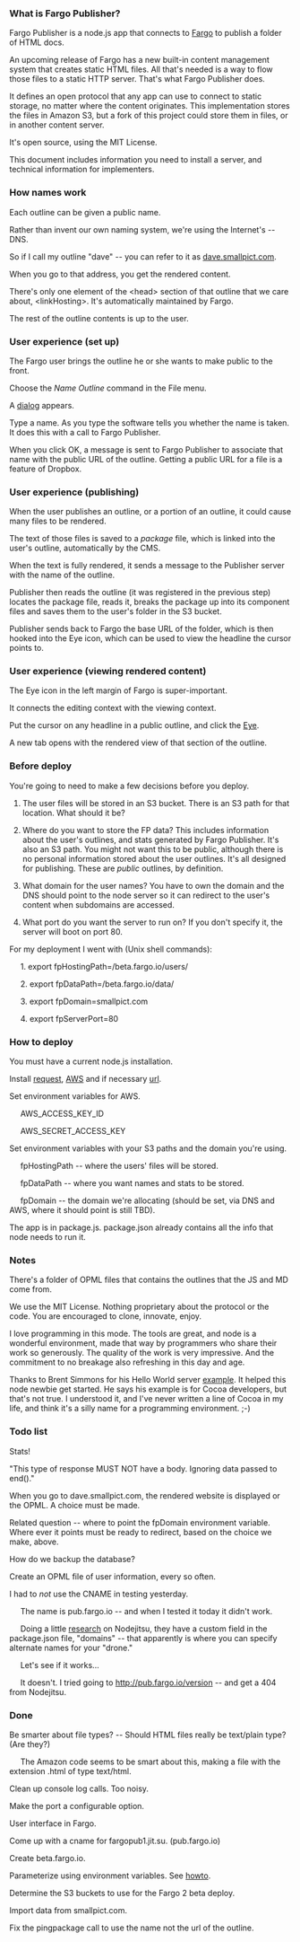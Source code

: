 ### What is Fargo Publisher? 

Fargo Publisher is a node.js app that connects to <a href="http://fargo.io/">Fargo</a> to publish a folder of HTML docs.

An upcoming release of Fargo has a new built-in content management system that creates static HTML files. All that's needed is a way to flow those files to a static HTTP server. That's what Fargo Publisher does. 

It defines an open protocol that any app can use to connect to static storage, no matter where the content originates. This implementation stores the files in Amazon S3, but a fork of this project could store them in files, or in another content server. 

It's open source, using the MIT License. 

This document includes information you need to install a server, and technical information for implementers.



### How names work

Each outline can be given a public name.

Rather than invent our own naming system, we're using the Internet's -- DNS.

So if I call my outline "dave" -- you can refer to it as <a href="http://dave.smallpict.com/">dave.smallpict.com</a>.

When you go to that address, you get the rendered content. 

There's only one element of the &lt;head> section of that outline that we care about, &lt;linkHosting>. It's automatically maintained by Fargo. 

The rest of the outline contents is  up to the user.



### User experience (set up)

The Fargo user brings the outline he or she wants to make public to the front.

Choose the <i>Name Outline</i> command in the File menu.

A <a href="http://static.scripting.com/larryKing/images/2013/05/14/choosePublicName.gif">dialog</a> appears.

Type a name. As you type the software tells you whether the name is taken. It does this with a call to Fargo Publisher.

When you click OK, a message is sent to Fargo Publisher to associate that name with the public URL of the outline. Getting a public URL for a file is a feature of Dropbox.



### User experience (publishing)

When the user publishes an outline, or a portion of an outline, it could cause many files to be rendered. 

The text of those files is saved to a <i>package</i> file, which is linked into the user's outline, automatically by the CMS.

When the text is fully rendered, it sends a message to the Publisher server with the name of the outline.

Publisher then reads the outline (it was registered in the previous step) locates the package file, reads it, breaks the package up into its component files and saves them to the user's folder in the S3 bucket. 

Publisher sends back to Fargo the base URL of the folder, which is then hooked into the Eye icon, which can be used to view the headline the cursor points to.



### User experience (viewing rendered content)

The Eye icon in the left margin of Fargo is super-important.

It connects the editing context with the viewing context.

Put the cursor on any headline in a public outline, and click the <a href="http://static.scripting.com/larryKing/images/2014/01/23/theAllImportantEye.gif">Eye</a>.

A new tab opens with the rendered view of that section of the outline.



### Before deploy

You're going to need to make a few decisions before you deploy. 

1. The user files will be stored in an S3 bucket. There is an S3 path for that location. What should it be?

2. Where do you want to store the FP data? This includes information about the user's outlines, and stats generated by Fargo Publisher. It's also an S3 path. You might not want this to be public, although there is no personal information stored about the user outlines. It's all designed for publishing. These are <i>public</i> outlines, by definition. 

3. What domain for the user names? You have to own the domain and the DNS should point to the node server so it can redirect to the user's content when subdomains are accessed.

4. What port do you want the server to run on? If you don't specify it, the server will boot on port 80.

For my deployment I went with (Unix shell commands):

&nbsp;&nbsp;&nbsp;&nbsp;&nbsp;1. export fpHostingPath=/beta.fargo.io/users/

&nbsp;&nbsp;&nbsp;&nbsp;&nbsp;2. export fpDataPath=/beta.fargo.io/data/

&nbsp;&nbsp;&nbsp;&nbsp;&nbsp;3. export fpDomain=smallpict.com

&nbsp;&nbsp;&nbsp;&nbsp;&nbsp;4. export fpServerPort=80





### How to deploy

You must have a current node.js installation.

Install <a href="https://github.com/mikeal/request">request</a>, <a href="http://aws.amazon.com/sdkfornodejs/">AWS</a> and if necessary <a href="http://nodejs.org/api/url.html">url</a>. 

Set environment variables for AWS.

&nbsp;&nbsp;&nbsp;&nbsp;&nbsp;AWS_ACCESS_KEY_ID

&nbsp;&nbsp;&nbsp;&nbsp;&nbsp;AWS_SECRET_ACCESS_KEY



Set environment variables with your S3 paths and the domain you're using.

&nbsp;&nbsp;&nbsp;&nbsp;&nbsp;fpHostingPath -- where the users' files will be stored.

&nbsp;&nbsp;&nbsp;&nbsp;&nbsp;fpDataPath -- where you want names and stats to be stored. 

&nbsp;&nbsp;&nbsp;&nbsp;&nbsp;fpDomain -- the domain we're allocating (should be set, via DNS and AWS, where it should point is still TBD).



The app is in package.js. package.json already contains all the info that node needs to run it.



### Notes

There's a folder of OPML files that contains the outlines that the JS and MD come from.

We use the MIT License. Nothing proprietary about the protocol or the code. You are encouraged to clone, innovate, enjoy.

I love programming in this mode. The tools are great, and node is a wonderful environment, made that way by programmers who share their work so generously. The quality of the work is very impressive. And the commitment to no breakage also refreshing in this day and age. 

Thanks to Brent Simmons for his Hello World server <a href="http://inessential.com/2013/12/09/getting_started_with_node_js_for_cocoa_">example</a>. It helped this node newbie get started. He says his example is for Cocoa developers, but that's not true. I understood it, and I've never written a line of Cocoa in my life, and think it's a silly name for a programming environment. ;-)



### Todo list

Stats!

"This type of response MUST NOT have a body. Ignoring data passed to end()."

When you go to dave.smallpict.com, the rendered website is displayed or the OPML. A choice must be made.

Related question -- where to point the fpDomain environment variable. Where ever it points must be ready to redirect, based on the choice we make, above.

How do we backup the database?

Create an OPML file of user information, every so often.

I had to <i>not</i> use the CNAME in testing yesterday. 

&nbsp;&nbsp;&nbsp;&nbsp;&nbsp;The name is pub.fargo.io -- and when I tested it today it didn't work.

&nbsp;&nbsp;&nbsp;&nbsp;&nbsp;Doing a little <a href="https://www.nodejitsu.com/documentation/features/dns/">research</a> on Nodejitsu, they have a custom field in the package.json file, "domains" -- that apparently is where you can specify alternate names for your "drone."

&nbsp;&nbsp;&nbsp;&nbsp;&nbsp;Let's see if it works...

&nbsp;&nbsp;&nbsp;&nbsp;&nbsp;It doesn't. I tried going to <a href="http://pub.fargo.io/version">http://pub.fargo.io/version</a> -- and get a 404 from Nodejitsu. 





### Done

Be smarter about file types? -- Should HTML files really be text/plain type? (Are they?) 

&nbsp;&nbsp;&nbsp;&nbsp;&nbsp;The Amazon code seems to be smart about this, making a file with the extension .html of type text/html.



Clean up console log calls. Too noisy.

Make the port a configurable option.

User interface in Fargo.

Come up with a cname for fargopub1.jit.su. (pub.fargo.io)

Create beta.fargo.io.

Parameterize using environment variables. See <a href="http://stackoverflow.com/questions/4870328/how-to-read-environment-variable-in-node-js">howto</a>.

Determine the S3 buckets to use for the Fargo 2 beta deploy.

Import data from smallpict.com.

Fix the pingpackage call to use the name not the url of the outline.



